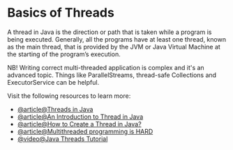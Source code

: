 # Basics of Threads

A thread in Java is the direction or path that is taken while a program is being executed. Generally, all the programs have at least one thread, known as the main thread, that is provided by the JVM or Java Virtual Machine at the starting of the program’s execution.

NB! Writing correct multi-threaded application is complex and it's an advanced topic. Things like ParallelStreams, thread-safe Collections and ExecutorService can be helpful.

Visit the following resources to learn more:

- [@article@Threads in Java](https://docs.oracle.com/javase/7/docs/api/java/lang/Thread.html)
- [@article@An Introduction to Thread in Java](https://www.simplilearn.com/tutorials/java-tutorial/thread-in-java)
- [@article@How to Create a Thread in Java?](https://www.javatpoint.com/how-to-create-a-thread-in-java)
- [@article@Multithreaded programming is HARD](https://jenkov.com/tutorials/java-concurrency/index.html)
- [@video@Java Threads Tutorial](https://www.youtube.com/watch?v=TCd8QIS-2KI)
